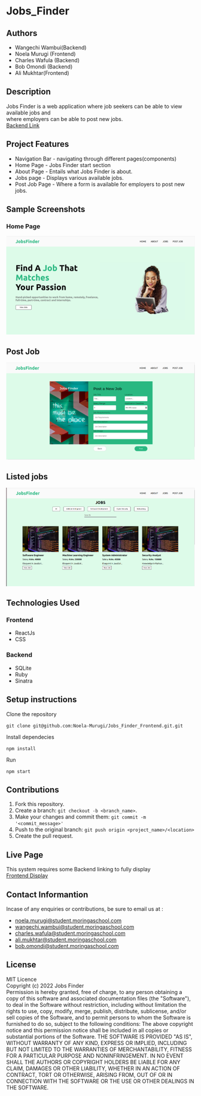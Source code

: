 # Jobs_Finder
## Authors
+ Wangechi Wambui(Backend)<br>
+ Noela Murugi (Frontend)<br>
+ Charles Wafula (Backend)<br>
+ Bob Omondi (Backend)<br>
+ Ali Mukhtar(Frontend)

## Description
Jobs Finder is a web application where job seekers can be able to view available jobs and <br> where employers can be able to post new jobs.
<br>
[Backend Link](https://github.com/WMCharles/Phase-3-Back-Repo)

## Project Features

* Navigation Bar - navigating through different pages(components)
* Home Page - Jobs Finder start section
* About Page - Entails what Jobs Finder is about.
* Jobs page - Displays various available jobs.
* Post Job Page - Where a form is available for employers to post new jobs.

## Sample Screenshots
### Home Page

![Screenshot from 2022-11-11 13-39-36.png](https://github.com/Noela-Murugi/Jobs_Finder_Frontend/blob/main/home.png)

## Post Job

![Screenshot from 2022-11-11 13-39-49.png](https://github.com/Noela-Murugi/Jobs_Finder_Frontend/blob/main/job.png)

## Listed jobs

![Screenshot from 2022-11-11 13-39-49.png](https://github.com/Noela-Murugi/Jobs_Finder_Frontend/blob/main/jobslist.png)


## Technologies Used

### Frontend
+ ReactJs<br>
+ CSS<br>

### Backend
+ SQLite<br>
+ Ruby<br>
+ Sinatra<br>

## Setup instructions
Clone the repository
```
git clone git@github.com:Noela-Murugi/Jobs_Finder_Frontend.git.git
```

Install dependecies

```
npm install
```
Run
```
npm start
````

## Contributions

1. Fork this repository.
2. Create a branch: `git checkout -b <branch_name>`.
3. Make your changes and commit them: `git commit -m '<commit_message>'`
4. Push to the original branch: `git push origin <project_name>/<location>`
5. Create the pull request.

## Live Page
This system requires some Backend linking to fully display<br>
[Frontend Display](http://jobs-finder-frontend.vercel.app/)

## Contact Informantion
Incase of any enquiries or contributions, be sure to email us at :
+ noela.murugi@student.moringaschool.com
+ wangechi.wambui@student.moringaschool.com
+ charles.wafula@student.moringaschool.com
+ ali.mukhtar@student.moringaschool.com
+ bob.omondi@student.moringaschool.com


## License
MIT Licence<br>
Copyright (c) 2022 Jobs Finder<br>
Permission is hereby granted, free of charge, to any person obtaining a copy
of this software and associated documentation files (the "Software"), to deal
in the Software without restriction, including without limitation the rights
to use, copy, modify, merge, publish, distribute, sublicense, and/or sell
copies of the Software, and to permit persons to whom the Software is
furnished to do so, subject to the following conditions:
The above copyright notice and this permission notice shall be included in all
copies or substantial portions of the Software.
THE SOFTWARE IS PROVIDED "AS IS", WITHOUT WARRANTY OF ANY KIND, EXPRESS OR
IMPLIED, INCLUDING BUT NOT LIMITED TO THE WARRANTIES OF MERCHANTABILITY,
FITNESS FOR A PARTICULAR PURPOSE AND NONINFRINGEMENT. IN NO EVENT SHALL THE
AUTHORS OR COPYRIGHT HOLDERS BE LIABLE FOR ANY CLAIM, DAMAGES OR OTHER
LIABILITY, WHETHER IN AN ACTION OF CONTRACT, TORT OR OTHERWISE, ARISING FROM,
OUT OF OR IN CONNECTION WITH THE SOFTWARE OR THE USE OR OTHER DEALINGS IN THE
SOFTWARE.
